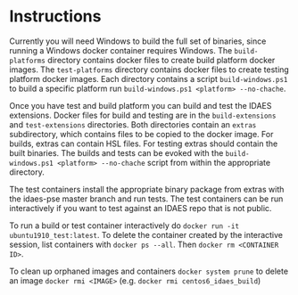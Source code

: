 # Instructions

Currently you will need Windows to build the full set of binaries, since running
a Windows docker container requires Windows. The ```build-platforms``` directory
contains docker files to create build platform docker images.   The ```test-platforms```
directory contains docker files to create testing platform docker images. Each
directory contains a script ```build-windows.ps1``` to build a specific platform
run ```build-windows.ps1 <platform> --no-chache```.

Once you have test and build platform you can build and test the IDAES
extensions.  Docker files for build and testing are in the ```build-extensions```
and ```test-extensions``` directories.  Both directories contain an ```extras```
subdirectory, which contains files to be copied to the docker image.  For builds,
extras can contain HSL files.  For testing extras should contain the built binaries.
The builds and tests can be evoked with the ```build-windows.ps1 <platform> --no-chache```
script from within the appropriate directory.

The test containers install the appropriate binary package from extras with the
idaes-pse master branch and run tests.  The test containers can be run
interactively if you want to test against an IDAES repo that is not public.

To run a build or test container interactively do ```docker run -it ubuntu1910_test:latest```.
To delete the container created by the interactive session, list containers
with ```docker ps --all```. Then ```docker rm <CONTAINER ID>```.

To clean up orphaned images and containers ```docker system prune``` to delete an
image ```docker rmi <IMAGE>``` (e.g. ```docker rmi centos6_idaes_build```)
